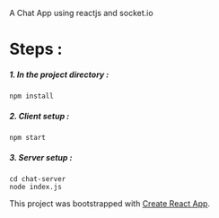 A Chat App using reactjs and socket.io  

# Steps :
##### 1. In the project directory :  
`npm install`  
##### 2. Client setup :  
`npm start`  
##### 3. Server setup :  
`cd chat-server`  
`node index.js`  

This project was bootstrapped with [Create React App](https://github.com/facebookincubator/create-react-app).
